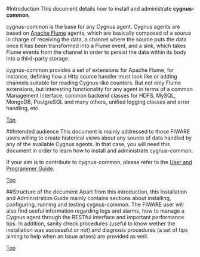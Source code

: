 #<a name="top"></a>Introduction
This document details how to install and administrate **cygnus-common**.

cygnus-common is the base for any Cygnus agent. Cygnus agents are based on [Apache Flume](http://flume.apache.org/) agents, which are basically composed of a source in charge of receiving the data, a channel where the source puts the data once it has been transformed into a Flume event, and a sink, which takes Flume events from the channel in order to persist the data within its body into a third-party storage.

cygnus-common provides a set of extensions for Apache Flume, for instance, defining how a Http source handler must look like or adding channels suitable for reading Cygnus-like counters. But not only Flume extensions, but interesting functionality for any agent in terms of a common Management Interface, common backend classes for HDFS, MySQL, MongoDB, PostgreSQL and many others, unified logging classes and error handling, etc.

[Top](#top)

##Intended audience
This document is mainly addressed to those FIWARE users willing to create historical views about any source of data handled by any of the available Cygnus agents. In that case, you will need this document in order to learn how to install and administrate cygnus-common.

If your aim is to contribute to cygnus-common, please refer to the [User and Programmer Guide](https://github.com/telefonicaid/fiware-cygnus/tree/master/doc/cygnus-ngsi/user_and_programmer_guide).

[Top](#top)

##Structure of the document
Apart from this introduction, this Installation and Administration Guide mainly contains sections about installing, configuring, running and testing cygnus-common. The FIWARE user will also find useful information regarding logs and alarms, how to manage a Cygnus agent through the RESTful interface and important performance tips. In addition, sanity check procedures (useful to know wether the installation was successful or not) and diagnosis procedures (a set of tips aiming to help when an issue arises) are provided as well.

[Top](#top)
